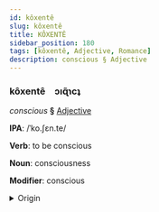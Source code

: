 ```yaml
---
id: kôxentê
slug: kôxentê
title: KÔXENTÊ
sidebar_position: 180
tags: [kôxentê, Adjective, Romance]
description: conscious § Adjective
---
```


### kôxentê&emsp;<span kind="abugida">ɔıɋ̃ɿcʇ</span>

*conscious* **§** [Adjective](../../tags/Adjective)

**IPA**: /ˈko.ʃɛn.te/

**Verb**: to be conscious

**Noun**: consciousness

**Modifier**: conscious

<details>
    <summary>Origin</summary>
    Italian cosciente /koʃˈʃɛn.te/<br/>
    <em>Romance Language Family</em>
</details>